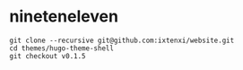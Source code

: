 # nineteneleven

```
git clone --recursive git@github.com:ixtenxi/website.git
cd themes/hugo-theme-shell
git checkout v0.1.5
```
